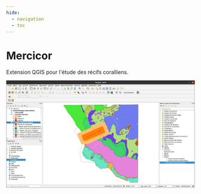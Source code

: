 ```yaml
---
hide:
  - navigation
  - toc
---
```


# Mercicor

Extension QGIS pour l'étude des récifs coralliens.

![démo](./user-guide/media/mercicor-data_pression.jpg)
